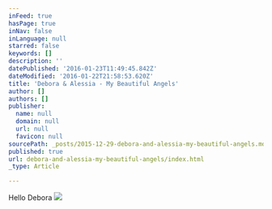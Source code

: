 ```yaml
---
inFeed: true
hasPage: true
inNav: false
inLanguage: null
starred: false
keywords: []
description: ''
datePublished: '2016-01-23T11:49:45.842Z'
dateModified: '2016-01-22T21:58:53.620Z'
title: 'Debora & Alessia - My Beautiful Angels'
author: []
authors: []
publisher:
  name: null
  domain: null
  url: null
  favicon: null
sourcePath: _posts/2015-12-29-debora-and-alessia-my-beautiful-angels.md
published: true
url: debora-and-alessia-my-beautiful-angels/index.html
_type: Article

---
```

Hello Debora
![](https://the-grid-user-content.s3-us-west-2.amazonaws.com/4bbaf984-6723-4c65-8ff8-a902034d8f58.jpg)